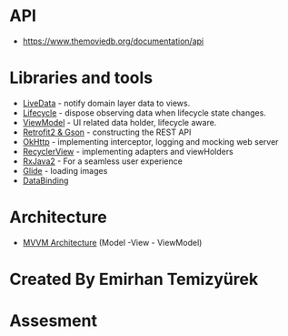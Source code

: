 
# API

* https://www.themoviedb.org/documentation/api


# Libraries and tools

* [LiveData](https://developer.android.com/topic/libraries/architecture/livedata) - notify domain layer data to views.
* [Lifecycle](https://developer.android.com/topic/libraries/architecture/lifecycle) - dispose observing data when lifecycle state changes.
* [ViewModel](https://developer.android.com/topic/libraries/architecture/viewmodel) - UI related data holder, lifecycle aware.
* [Retrofit2 & Gson](https://github.com/square/retrofit) - constructing the REST API
* [OkHttp](https://github.com/square/okhttp) - implementing interceptor, logging and mocking web server
* [RecyclerView](https://developer.android.com/guide/topics/ui/layout/recyclerview) - implementing adapters and viewHolders
* [RxJava2](https://developer.android.com/reference/kotlin/androidx/ui/rxjava2/package-summary) - For a seamless user experience
* [Glide](https://github.com/bumptech/glide) - loading images
* [DataBinding](https://developer.android.com/topic/libraries/data-binding)



# Architecture

* [MVVM Architecture](https://developer.android.com/jetpack/guide) (Model -View - ViewModel)


# Created By Emirhan Temizyürek





# Assesment
